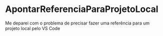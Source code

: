 # ApontarReferenciaParaProjetoLocal
Me deparei com o problema de precisar fazer uma referência para um projeto local pelo VS Code
